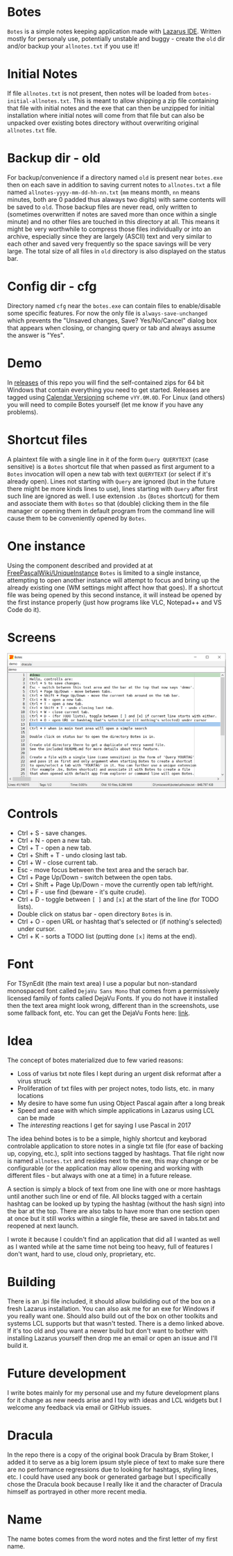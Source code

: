 # Botes
`Botes` is a simple notes keeping application made with [Lazarus IDE](https://www.lazarus-ide.org/).
Written mostly for personaly use, potentially unstable and buggy - create the `old` dir and/or
backup your `allnotes.txt` if you use it!


# Initial Notes
If file `allnotes.txt` is not present, then notes will be loaded from `botes-initial-allnotes.txt`.
This is meant to allow shipping a zip file containing that file with initial notes and the exe that
can then be unzipped for initial installation where initial notes will come from that file but can
also be unpacked over existing botes directory without overwriting original `allnotes.txt` file.

# Backup dir - old
For backup/convenience if a directory named `old` is present near `botes.exe` then on each save in addition to
saving current notes to `allnotes.txt` a file named `allnotes-yyyy-mm-dd-hh-nn.txt` (`mm` means month, `nn` means
minutes, both are 0 padded thus alaways two digits) with same contents will be saved to `old`.
Those backup files are never read, only written to (sometimes overwritten if notes are saved more than once within
a single minute) and no other files are touched in this directory at all. This means it might be very worthwhile to
compress those files individually or into an archive, especially since they are largely (ASCII) text and very
similar to each other and saved very frequently so the space savings will be very large.
The total size of all files in `old` directory is also displayed on the status bar.

# Config dir - cfg
Directory named `cfg` near the `botes.exe` can contain files to enable/disable some specific features.
For now the only file is `always-save-unchanged` which prevents the "Unsaved changes, Save? Yes/No/Cancel"
dialog box that appears when closing, or changing query or tab and always assume the answer is "Yes".

# Demo
In [releases](https://github.com/FRex/botes/releases) of this repo you will find the
self-contained zips for 64 bit Windows that contain everything you need to get started.
Releases are tagged using [Calendar Versioning](http://calver.org/) scheme `vYY.0M.0D`.
For Linux (and others) you will need to compile Botes yourself (let me know if you have any problems).


# Shortcut files
A plaintext file with a single line in it of the form `Query QUERYTEXT` (case sensitive) is
a `Botes` shortcut file that when passed as first argument to a `Botes` invocation will open
a new tab with text `QUERYTEXT` (or select if it's already open). Lines not starting with `Query`
are ignored (but in the future there might be more kinds lines to use), lines starting with `Query`
after first such line are ignored as well. I use extension `.bs` (`Botes` shortcut) for them
and associate them with `Botes` so that (double) clicking them in the file manager or opening
them in default program from the command line will cause them to be conveniently opened by `Botes`.


# One instance
Using the component described and provided at at
[FreePascalWiki/UniqueInstance](https://wiki.freepascal.org/UniqueInstance) `Botes`
is limited to a single instance, attempting to open another instance will attempt to
focus and bring up the already existing one (WM settings might affect how that goes).
If a shortcut file was being opened by this second instance, it will instead be opened by
the first instance properly (just how programs like VLC, Notepad++ and VS Code do it).


# Screens
![sshot0](sshots/sshot0.png)


# Controls
* Ctrl + S - save changes.
* Ctrl + N - open a new tab.
* Ctrl + T - open a new tab.
* Ctrl + Shift + T - undo closing last tab.
* Ctrl + W - close current tab.
* Esc - move focus between the text area and the serach bar.
* Ctrl + Page Up/Down - switch between the open tabs.
* Ctrl + Shift + Page Up/Down - move the currently open tab left/right.
* Ctrl + F - use find (beware - it's quite crude).
* Ctrl + D - toggle between `[ ]` and `[x]` at the start of the line (for TODO lists).
* Double click on status bar - open directory `Botes` is in.
* Ctrl + O - open URL or hashtag that's selected or (if nothing's selected) under cursor.
* Ctrl + K - sorts a TODO list (putting done `[x]` items at the end).


# Font
For TSynEdit (the main text area) I use a popular but non-standard monospaced font called `DejaVu Sans Mono`
that comes from a permissively licensed family of fonts called DejaVu Fonts. If you do not have it installed
then the text area might look wrong, different than in the screenshots, use some fallback font, etc. You can
get the DejaVu Fonts here: [link](https://dejavu-fonts.github.io/).


# Idea
The concept of botes materialized due to few varied reasons:
* Loss of varius txt note files I kept during an urgent disk reformat after a virus struck
* Proliferation of txt files with per project notes, todo lists, etc. in many locations
* My desire to have some fun using Object Pascal again after a long break
* Speed and ease with which simple applications in Lazarus using LCL can be made
* The *interesting* reactions I get for saying I use Pascal in 2017

The idea behind botes is to be a simple, highly shortcut and keyborad controlable application to store notes in
a single txt file (for ease of backing up, copying, etc.), split into sections tagged by hashtags. That file right now
is named `allnotes.txt` and resides next to the exe, this may change or be configurable (or the application may allow
opening and working with different files - but always with one at a time) in a future release.

A section is simply a block of text from one line with one or more hashtags until another such line or end of
file. All blocks tagged with a certain hashtag can be looked up by typing the hashtag (without the hash sign) into the
bar at the top. There are also tabs to have more than one section open at once but it still works within a single file,
these are saved in tabs.txt and reopened at next launch.

I wrote it because I couldn't find an application that did all I wanted as well as I wanted while at the same
time not being too heavy, full of features I don't want, hard to use, cloud only, proprietary, etc.


# Building
There is an .lpi file included, it should allow buildiding out of the box on a fresh Lazarus installation. You
can also ask me for an exe for Windows if you really want one. Should also build out of the box on other toolkits
and systems LCL supports but that wasn't tested. There is a demo linked above.  If it's too old and you want a newer
build but don't want to bother with installing Lazarus yourself then drop me an email or open an issue and I'll build it.


# Future development
I write botes mainly for my personal use and my future development plans for it change as new needs arise and I toy with ideas and LCL widgets but I welcome any feedback via email or GitHub issues.


# Dracula
In the repo there is a copy of the original book Dracula by Bram Stoker, I added it to serve as a big lorem ipsum style piece of
text to make sure there are no performance regressions due to looking for hashtags, styling lines, etc. I could have used any
book or generated garbage but I specifically chose the Dracula book because I really like it and the character of
Dracula himself as portrayed in other more recent media.


# Name
The name botes comes from the word notes and the first letter of my first name.
